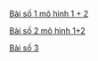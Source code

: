 
[Bài số 1 mô hình 1 + 2](https://github.com/datkk06/baocao-ksec/blob/master/Networking/bt1.md)

[Bài số 2 mô hình 1+2](https://github.com/datkk06/baocao-ksec/blob/master/Networking/b2.md)

[Bài số 3](https://github.com/datkk06/baocao-ksec/blob/master/Networking/bt3.md)

